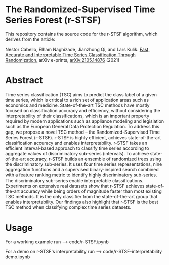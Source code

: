# The Randomized-Supervised Time Series Forest (r-STSF)

This repository contains the source code for the r-STSF algorithm, which derives from the article:

Nestor Cabello, Elham Naghizade, Jianzhong Qi, and Lars Kulik. [Fast, Accurate and Interpretable Time Series Classification Through Randomization.](https://arxiv.org/abs/2105.14876) arXiv e-prints, [arXiv:2105.14876](https://arxiv.org/abs/2105.14876) (2021)


# Abstract

Time series classification (TSC) aims to predict the class label of a given time series, which is critical to a rich set of application areas such as economics and medicine. State-of-the-art TSC methods have mostly focused on classification accuracy and efficiency, without considering the interpretability of their classifications, which is an important property required by modern applications such as appliance modeling and legislation such as the European General Data Protection Regulation. To address this gap, we propose a novel TSC method – the Randomized-Supervised Time Series Forest (r-STSF). r-STSF is highly efficient, achieves state-of-the-art classification accuracy and enables interpretability. r-STSF takes an efficient interval-based approach to classify time series according to aggregate values of discriminatory sub-series (intervals). To achieve state-of-the-art accuracy, r-STSF builds an ensemble of randomized trees using the discriminatory sub-series. It uses four time series representations, nine aggregation functions and a supervised binary-inspired search combined with a feature ranking metric to identify highly discriminatory sub-series. The discriminatory sub-series enable interpretable classifications. Experiments on extensive real datasets show that r-STSF achieves state-of-the-art accuracy while being orders of magnitude faster than most existing TSC methods. It is the only classifier from the state-of-the-art group that enables interpretability. Our findings also highlight that r-STSF is the best TSC method when classifying complex time series datasets.


# Usage

For a working example run --> code/r-STSF.ipynb

For a demo on r-STSF's interpretability run --> code/r-STSF-interpretability demo.ipynb
